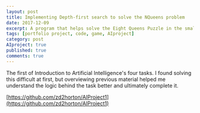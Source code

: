 ```yaml
---
layout: post
title: Implementing Depth-first search to solve the NQueens problem
date: 2017-12-09
excerpt: A program that helps solve the Eight Queens Puzzle in the smallest amount of moves.
tags: [portfolio project, code, game, AIproject]
category: post
AIproject: true
published: true
comments: true
---
```

The first of Introduction to Artificial Intelligence's four tasks. I found solving this difficult at first, but overviewing previous material helped me understand the logic behind the task better and ultimately complete it.

[https://github.com/zd2horton/AIProject1](https://github.com/zd2horton/AIProject1)
